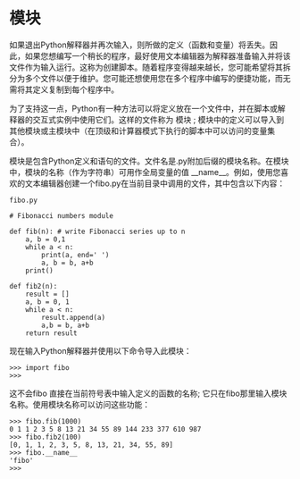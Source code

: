 # 模块

如果退出Python解释器并再次输入，则所做的定义（函数和变量）将丢失。因此，如果您想编写一个稍长的程序，最好使用文本编辑器为解释器准备输入并将该文件作为输入运行。这称为创建脚本。随着程序变得越来越长，您可能希望将其拆分为多个文件以便于维护。您可能还想使用您在多个程序中编写的便捷功能，而无需将其定义复制到每个程序中。



为了支持这一点，Python有一种方法可以将定义放在一个文件中，并在脚本或解释器的交互式实例中使用它们。这样的文件称为 模块 ; 模块中的定义可以导入到其他模块或主模块中（在顶级和计算器模式下执行的脚本中可以访问的变量集合）。



模块是包含Python定义和语句的文件。文件名是.py附加后缀的模块名称。在模块中，模块的名称（作为字符串）可用作全局变量的值 \_\_name\_\_。例如，使用您喜欢的文本编辑器创建一个fibo.py在当前目录中调用的文件，其中包含以下内容：

```
fibo.py

# Fibonacci numbers module

def fib(n): # write Fibonacci series up to n
	a, b = 0,1
	while a < n:
		print(a, end=' ')
		a, b = b, a+b
	print()

def fib2(n):
	result = []
	a, b = 0, 1
	while a < n:
		result.append(a)
		a,b = b, a+b
	return result
```

现在输入Python解释器并使用以下命令导入此模块：

```
>>> import fibo
>>>

```

这不会fibo 直接在当前符号表中输入定义的函数的名称; 它只在fibo那里输入模块名称。使用模块名称可以访问这些功能：

```
>>> fibo.fib(1000)
0 1 1 2 3 5 8 13 21 34 55 89 144 233 377 610 987
>>> fibo.fib2(100)
[0, 1, 1, 2, 3, 5, 8, 13, 21, 34, 55, 89]
>>> fibo.__name__
'fibo'
>>>

```



